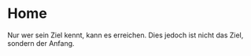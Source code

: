 # Home

Nur wer sein Ziel kennt, kann es erreichen.
Dies jedoch ist nicht das Ziel, sondern der Anfang.
